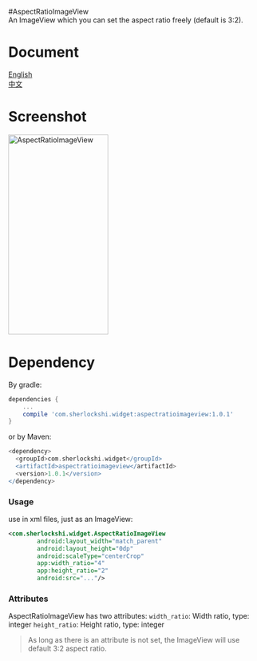 #AspectRatioImageView  
An ImageView which you can set the aspect ratio freely (default is 3:2).

# Document
[English](./README.md)  
[中文](./README_cn.md)

# Screenshot
<img src="http://7xlpfl.com1.z0.glb.clouddn.com/16-9-30/4968112.jpg" width="200" height="400" alt="AspectRatioImageView"/>

# Dependency
By gradle:
```groovy
dependencies {
    ...
    compile 'com.sherlockshi.widget:aspectratioimageview:1.0.1'
}
```

or by Maven:
```groovy
<dependency>
  <groupId>com.sherlockshi.widget</groupId>
  <artifactId>aspectratioimageview</artifactId>
  <version>1.0.1</version>
</dependency>
```


### Usage
use in xml files, just as an ImageView:
```xml
<com.sherlockshi.widget.AspectRatioImageView
        android:layout_width="match_parent"
        android:layout_height="0dp"
        android:scaleType="centerCrop"
        app:width_ratio="4"
        app:height_ratio="2"
        android:src="..."/>
```

### Attributes
AspectRatioImageView has two attributes:
`width_ratio`: Width ratio, type: integer
`height_ratio`: Height ratio, type: integer

> As long as there is an attribute is not set, the ImageView will use default 3:2 aspect ratio.